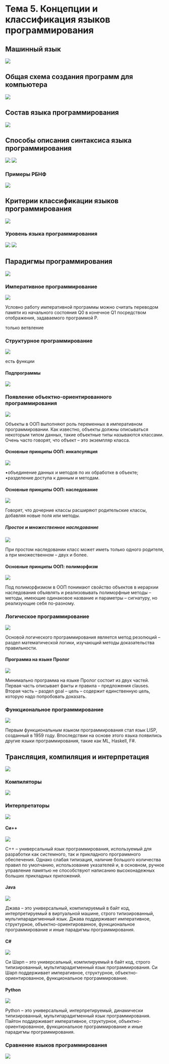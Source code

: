 # Тема 5. Концепции и классификация языков программирования

## Машинный язык

![](_src/1.jpg)

## Общая схема создания программ для компьютера

![](_src/2.jpg)

## Состав языка программирования

![](_src/3.jpg)

## Способы описания синтаксиса языка программирования

![](_src/4.jpg)
![](_src/5.jpg)

### Примеры РБНФ

![](_src/6.jpg)

## Критерии классификации языков программирования

![](_src/7.jpg)

### Уровень языка программирования

![](_src/8.jpg)
![](_src/9.jpg)

## Парадигмы программирования

![](_src/10.jpg)

### Императивное программирование

![](_src/11.jpg)

Условно работу императивной программы можно считать переводом памяти из
начального состояния Q0 в конечное Q1 посредством отображения, задаваемого программой Р.

только ветвление

### Структурное программирование

![](_src/12.jpg)

есть функции

#### Подпрограммы

![](_src/13.jpg)

### Появление объектно-ориентированного программирования

![](_src/14.jpg)

Объекты в ООП выполняют роль переменных в императивном программировании. Как известно, объекты должны описываться некоторым типом данных, такие объектные типы называются классами. Очень часто говорят, что объект – это экземпляр класса.

#### Основные принципы ООП: инкапсуляция

![](_src/15.jpg)

•объединение данных и методов по их обработке в объекте;
•разделение доступа к данным и методам.

#### Основные принципы ООП: наследование

![](_src/16.jpg)

Говорят, что дочерние классы расширяют родительские классы, добавляя новые поля или методы.

##### Простое и множественное наследование

![](_src/17.jpg)

При простом наследовании класс может иметь только одного родителя, а при множественном – двух и более.

#### Основные принципы ООП: полиморфизм

![](_src/18.jpg)

Под полиморфизмом в ООП понимают свойство объектов в иерархии наследования объявлять и реализовывать полиморфные методы – методы, имеющие одинаковое название и параметры – сигнатуру, но реализующие себя по-разному.

### Логическое программирование

![](_src/19.jpg)

Основой логического программирования является метод резолюций – раздел математической логики, изучающий методы доказательства правильности.

#### Программа на языке Пролог

![](_src/20.jpg)

Минимально программа на языке Пролог состоит из двух частей. Первая часть описывает факты и правила – предложения clauses. Вторая часть – раздел goal – цель – содержит единственную цель, которую надо попробовать доказать.

### Функциональное программирование

![](_src/21.jpg)

Первым функциональным языком программирования стал язык LISP, созданный в 1959 году. Впоследствии на основе этого языка появились другие языки программирования, такие как ML, Haskell, F#.

## Трансляция, компиляция и интерпретация 

![](_src/22.jpg)

### Компиляторы

![](_src/23.jpg)

### Интерпретаторы

![](_src/24.jpg)

#### Си++

![](_src/25.jpg)

C++ – универсальный язык программирования, используемый для разработки как системного, так и прикладного программного обеспечения. Однако слабая типизация, наличие большого количества правил по умолчанию, использование указателей и, в основном, ручное управление памятью не способствуют написанию высоконадежных больших прикладных приложений.

#### Java

![](_src/26.jpg)

Джава – это универсальный, компилируемый в байт код, интерпретируемый в виртуальной машине, строго типизированный, мультипарадигменный язык. Джава поддерживает императивное, структурное, объектно-ориентированное, функциональное программирование и иные парадигмы программирования.

#### C#

![](_src/27.jpg)


Си Шарп – это универсальный, компилируемый в байт код, строго типизированный, мультипарадигменный язык программирования. Си Шарп поддерживает императивное, структурное, объектно-ориентированное, функциональное программирование.

#### Python

![](_src/28.jpg)

Python – это универсальный, интерпретируемый, динамически типизированный, мультипарадигменный язык программирования. Пайтон поддерживает императивное, структурное, объектно-ориентированное, функциональное программирование и иные парадигмы программирования.

### Сравнение языков программирования

![](_src/29.jpg)

